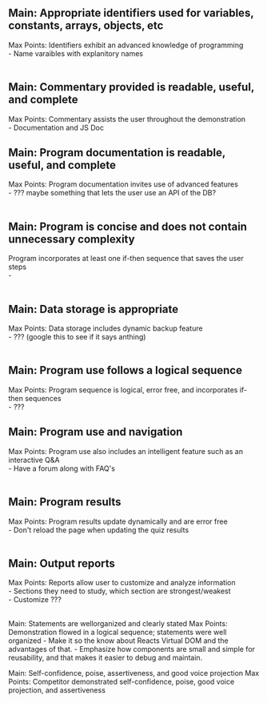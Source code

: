 ## Main: Appropriate identifiers used for variables, constants, arrays, objects, etc<br />
Max Points: Identifiers exhibit an advanced knowledge of programming<br />
    - Name varaibles with explanitory names<br /><br />

## Main: Commentary provided is readable, useful, and complete <br />
Max Points: Commentary assists the user throughout the demonstration<br />
    - Documentation and JS Doc

## Main: Program documentation is readable, useful, and complete<br />
Max Points: Program documentation invites use of advanced features<br />
    - ??? maybe something that lets the user use an API of the DB?<br /><br />

## Main: Program is concise and does not contain unnecessary complexity<br />
Program incorporates at least one if-then sequence that saves the user steps<br />
    - <br /><br />

## Main: Data storage is appropriate<br />
Max Points: Data storage includes dynamic backup feature<br />
    - ??? (google this to see if it says anthing)<br /><br />

## Main: Program use follows a logical sequence<br />
Max Points: Program sequence is logical, error free, and incorporates if-then sequences<br />
    - ???<br />
## Main: Program use and navigation<br />
Max Points: Program use also includes an intelligent feature such as an interactive Q&A<br />
    - Have a forum along with FAQ's<br /><br />

## Main: Program results<br />
Max Points: Program results update dynamically and are error free<br />
    - Don't reload the page when updating the quiz results<br /><br />

## Main: Output reports<br />
Max Points: Reports allow user to customize and analyze information<br />
    - Sections they need to study, which section are strongest/weakest<br />
    - Customize ???<br /><br />

Main: Statements are wellorganized and clearly stated
Max Points: Demonstration flowed in a logical sequence; statements were well organized
    - Make it so the know about Reacts Virtual DOM and the advantages of that.
    - Emphasize how components are small and simple for reusability, and that makes it easier to debug and maintain.

Main: Self-confidence, poise, assertiveness, and good voice projection
Max Points: Competitor demonstrated self-confidence, poise, good voice projection, and assertiveness
